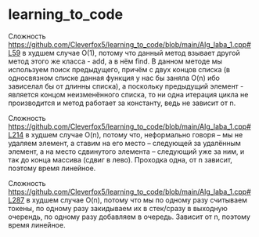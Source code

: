 # learning_to_code

Сложность https://github.com/Cleverfox5/learning_to_code/blob/main/Alg_laba_1.cpp#L59 в худшем случае O(1), потому что данный метод
взывает другой метод этого же класса - add, а в нём find. В данном методе мы используем поиск предыдущего, причём с двух концов списка (в
односвязном списке данная функция у нас бы заняла O(n) ибо зависелал бы от длинны списка), а поскольку предыдущий элемент - является концом 
неизменённого списка, то ни одна итерация цикла не производится и метод работает за константу, ведь не зависит от n.

Сложность https://github.com/Cleverfox5/learning_to_code/blob/main/Alg_laba_1.cpp#L214 в худшем случае O(n), потому что, неформально говоря 
– мы не удаляем элемент, а ставим на его место – следующей за удалённым элемент, а на место сдвинутого элемента – следующий уже за ним, и 
так до конца массива (сдвиг в лево). Проходка одна, от n зависит, поэтому время линейное.

Сложность https://github.com/Cleverfox5/learning_to_code/blob/main/Alg_laba_1.cpp#L287 в худшем случае O(n), потому что мы по одному разу 
считываем токены, по одному разу закидываем их в стек/сразу в выходную очерендь, по одному разу добавляем в очередь. Зависит от n, поэтому 
время линейное.

